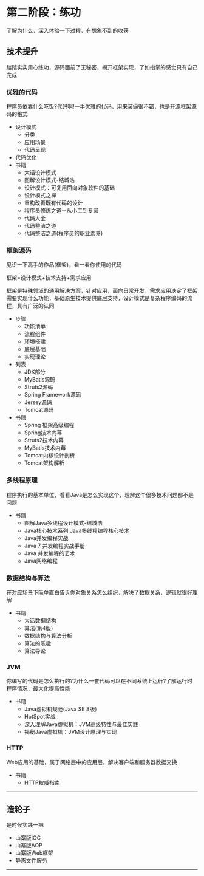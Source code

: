 #   第二阶段：练功

了解为什么，深入体验一下过程，有想象不到的收获

##  技术提升

踏踏实实用心练功，源码面前了无秘密，揭开框架实现，了如指掌的感觉只有自己完成

### 优雅的代码

程序员依靠什么吃饭?代码啊!一手优雅的代码，用来装逼很不错，也是开源框架源码的格式

-   设计模式
    -   分类
    -   应用场景
    -   代码呈现
-   代码优化
-   书籍
    -   大话设计模式
    -   图解设计模式-结城浩
    -   设计模式：可复用面向对象软件的基础
    -   设计模式之禅
    -   重构改善既有代码的设计
    -   程序员修炼之道--从小工到专家
    -   代码大全
    -   代码整洁之道
    -   代码整洁之道(程序员的职业素养)

### 框架源码

见识一下高手的作品(框架)，看一看你使用的代码

框架=设计模式+技术支持+需求应⽤

框架是特殊领域的通用解决方案，针对应用，面向日常开发，需求应用决定了框架需要实现什么功能，基础原生技术提供底层支持，设计模式是复杂程序编码的流程，具有广泛的认同

-   步骤
    -   功能清单
    -   流程组件
    -   环境搭建
    -   底层基础
    -   实现理论
-   列表
    -   JDK部分
    -   MyBatis源码
    -   Struts2源码
    -   Spring Framework源码
    -   Jersey源码
    -   Tomcat源码
-   书籍
    -   Spring 框架高级编程
    -   Spring技术内幕
    -   Struts2技术内幕
    -   MyBatis技术内幕
    -   Tomcat内核设计剖析
    -   Tomcat架构解析

### 多线程原理

程序执行的基本单位，看看Java是怎么实现这个，理解这个很多技术问题都不是问题

-   书籍
    -   图解Java多线程设计模式-结城浩
    -   Java核心技术系列:Java多线程编程核心技术
    -   Java并发编程实战
    -   Java 7 并发编程实战手册
    -   Java 并发编程的艺术
    -   Java网络编程

### 数据结构与算法

在对应场景下简单直白告诉你对象关系怎么组织，解决了数据关系，逻辑就很好理解

-   书籍
    -   大话数据结构
    -   算法(第4版)
    -   数据结构与算法分析
    -   算法的乐趣
    -   算法导论

### JVM

你编写的代码是怎么执行的?为什么一套代码可以在不同系统上运行?了解运行时程序情况，最大化提高性能

-   书籍
    -   Java虚拟机规范(Java SE 8版)
    -   HotSpot实战
    -   深入理解Java虚拟机：JVM高级特性与最佳实践
    -   揭秘Java虚拟机：JVM设计原理与实现

### HTTP

Web应用的基础，属于网络层中的应用层，解决客户端和服务器数据交换

-   书籍
    -   HTTP权威指南

----

##  造轮子

是时候实践一把

-   山寨版IOC
-   山寨版AOP
-   山寨版Web框架
-   静态文件服务

----